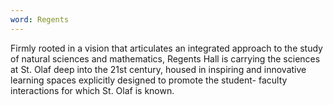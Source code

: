 ```yaml
---
word: Regents
---
```


  Firmly rooted in a vision that articulates an integrated approach to the study of natural sciences and mathematics, Regents Hall is carrying the sciences at St. Olaf deep into the 21st century, housed in inspiring and innovative learning spaces explicitly designed to promote the student- faculty interactions for which St. Olaf is known.
